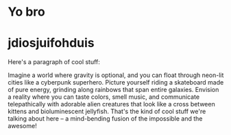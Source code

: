 # Yo bro

# jdiosjuifohduis

Here's a paragraph of cool stuff:

Imagine a world where gravity is optional, and you can float through neon-lit cities like a cyberpunk superhero. Picture yourself riding a skateboard made of pure energy, grinding along rainbows that span entire galaxies. Envision a reality where you can taste colors, smell music, and communicate telepathically with adorable alien creatures that look like a cross between kittens and bioluminescent jellyfish. That's the kind of cool stuff we're talking about here – a mind-bending fusion of the impossible and the awesome!
